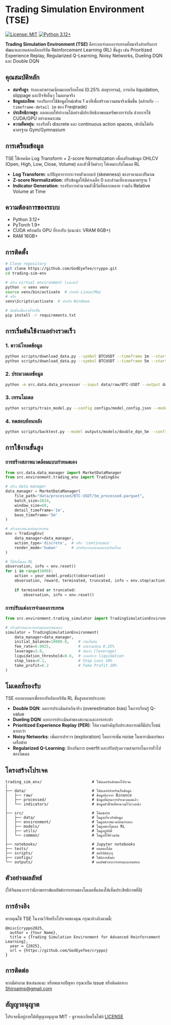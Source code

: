 # Trading Simulation Environment (TSE)

[![License: MIT](https://img.shields.io/badge/License-MIT-yellow.svg)](https://opensource.org/licenses/MIT)
[![Python 3.12+](https://img.shields.io/badge/python-3.12+-blue.svg)](https://www.python.org/downloads/release/python-3129/)

**Trading Simulation Environment (TSE)** คือระบบจำลองการเทรดที่สมจริงสำหรับการพัฒนาและทดสอบอัลกอริทึม Reinforcement Learning (RL) ขั้นสูง เช่น Prioritized Experience Replay, Regularized Q-Learning, Noisy Networks, Dueling DQN และ Double DQN

## คุณสมบัติหลัก

- **สมจริงสูง**: จำลองค่าธรรมเนียมแบบเรียลไทม์ (0.25% ต่อธุรกรรม), การเกิด liquidation, slippage และปัจจัยอื่นๆ ในตลาดจริง
- **ข้อมูลละเอียด**: รองรับการใช้ข้อมูลไทม์เฟรม 1 นาทีเพื่อสร้างความสมจริงเพิ่มขึ้น (คล้ายกับ `--timeframe-detail 1m` ของ Freqtrade)
- **ประสิทธิภาพสูง**: ออกแบบให้ทำงานได้อย่างมีประสิทธิภาพบนทรัพยากรจำกัด ด้วยการใช้ CUDA/GPU อย่างเหมาะสม
- **ความยืดหยุ่น**: รองรับทั้ง discrete และ continuous action spaces, เข้ากันได้กับมาตรฐาน Gym/Gymnasium

## การเตรียมข้อมูล

TSE ใช้เทคนิค Log Transform + Z-score Normalization เพื่อเตรียมข้อมูล OHLCV (Open, High, Low, Close, Volume) และตัวชี้วัดต่างๆ ให้เหมาะกับโมเดล RL

- **Log Transform**: แก้ปัญหาการกระจายตัวแบบเบ้ (skewness) ของราคาและปริมาณ
- **Z-score Normalization**: ปรับข้อมูลให้มีค่าเฉลี่ย 0 และส่วนเบี่ยงเบนมาตรฐาน 1
- **Indicator Generation**: รองรับการคำนวณตัวชี้วัดที่หลากหลาย รวมถึง Relative Volume at Time

## ความต้องการของระบบ

- Python 3.12+
- PyTorch 1.9+
- CUDA พร้อมกับ GPU ที่รองรับ (แนะนำ: VRAM 6GB+)
- RAM 16GB+

## การติดตั้ง

```bash
# Clone repository
git clone https://github.com/GodEyeTee/cryppo.git
cd trading-sim-env

# สร้าง virtual environment (แนะนำ)
python -m venv venv
source venv/bin/activate  # สำหรับ Linux/Mac
# หรือ
venv\Scripts\activate  # สำหรับ Windows

# ติดตั้งแพ็คเกจที่จำเป็น
pip install -r requirements.txt
```

## การเริ่มต้นใช้งานอย่างรวดเร็ว

### 1. ดาวน์โหลดข้อมูล

```bash
python scripts/download_data.py --symbol BTCUSDT --timeframe 1m --start 2023-01-01 --end 2023-12-31
python scripts/download_data.py --symbol BTCUSDT --timeframe 5m --start 2023-01-01 --end 2023-12-31
```

### 2. ประมวลผลข้อมูล

```bash
python -m src.data.data_processor --input data/raw/BTC-USDT --output data/processed/BTC-USDT
```

### 3. เทรนโมเดล

```bash
python scripts/train_model.py --config configs/model_config.json --model_type double_dqn
```

### 4. ทดสอบย้อนหลัง

```bash
python scripts/backtest.py --model outputs/models/double_dqn_5m --config configs/backtest_config.json
```

## การใช้งานขั้นสูง

### การสร้างสภาพแวดล้อมแบบกำหนดเอง

```python
from src.data.data_manager import MarketDataManager
from src.environment.trading_env import TradingEnv

# สร้าง data manager
data_manager = MarketDataManager(
    file_path="data/processed/BTC-USDT/5m_processed.parquet",
    batch_size=1024,
    window_size=60,
    detail_timeframe='1m',
    base_timeframe='5m'
)

# สร้างสภาพแวดล้อมการเทรด
env = TradingEnv(
    data_manager=data_manager,
    action_type='discrete',  # หรือ 'continuous'
    render_mode='human'      # สำหรับการแสดงผลแบบเรียลไทม์
)

# ใช้กับโมเดล RL
observation, info = env.reset()
for i in range(1000):
    action = your_model.predict(observation)
    observation, reward, terminated, truncated, info = env.step(action)
    
    if terminated or truncated:
        observation, info = env.reset()
```

### การปรับแต่งการจำลองการเทรด

```python
from src.environment.trading_simulator import TradingSimulationEnvironment

# สร้างตัวจำลองการเทรดแบบกำหนดเอง
simulator = TradingSimulationEnvironment(
    data_manager=data_manager,
    initial_balance=10000.0,    # เงินเริ่มต้น
    fee_rate=0.0025,            # ค่าธรรมเนียม 0.25%
    leverage=3.0,               # คันเร่ง (leverage)
    liquidation_threshold=0.8,  # เกณฑ์การ liquidation
    stop_loss=0.1,              # Stop Loss 10%
    take_profit=0.2             # Take Profit 20%
)
```

## โมเดลที่รองรับ

TSE ออกแบบมาเพื่อรองรับอัลกอริทึม RL ขั้นสูงหลายประเภท:

- **Double DQN**: ลดการประเมินค่าเกินจริง (overestimation bias) ในการเรียนรู้ Q-value
- **Dueling DQN**: แยกการประเมินค่าของสถานะและการกระทำ
- **Prioritized Experience Replay (PER)**: ให้ความสำคัญกับประสบการณ์ที่มีประโยชน์มากกว่า
- **Noisy Networks**: เพิ่มการสำรวจ (exploration) โดยการเพิ่ม noise ในพารามิเตอร์ของเครือข่าย
- **Regularized Q-Learning**: ป้องกันการ overfit และปรับปรุงความสามารถในการทั่วไปของโมเดล

## โครงสร้างโปรเจค

```
trading_sim_env/                      # โฟลเดอร์หลักของโปรเจค
│
├── data/                             # โฟลเดอร์สำหรับเก็บข้อมูล
│   ├── raw/                          # ข้อมูลดิบจาก Binance
│   ├── processed/                    # ข้อมูลที่ผ่านการประมวลผลแล้ว
│   └── indicators/                   # ข้อมูลตัวชี้วัดที่คำนวณไว้ล่วงหน้า
│
├── src/                              # โค้ดซอร์ส
│   ├── data/                         # โมดูลเกี่ยวกับข้อมูล
│   ├── environment/                  # โมดูลสภาพแวดล้อมจำลอง
│   ├── models/                       # โมดูลของโมเดล RL
│   ├── utils/                        # โมดูลยูทิลิตี้
│   └── common/                       # โมดูลที่ใช้ร่วมกัน
│
├── notebooks/                        # Jupyter notebooks
├── tests/                            # ทดสอบโค้ด
├── scripts/                          # สคริปต์ต่างๆ
├── configs/                          # ไฟล์การตั้งค่า
└── outputs/                          # ผลลัพธ์จากการเทรนและทดสอบ
```

## ตัวอย่างผลลัพธ์

(ให้จินตนาการว่ามีภาพกราฟผลลัพธ์การเทรดของโมเดลที่แสดงให้เห็นประสิทธิภาพที่ดี)

## การอ้างอิง

หากคุณใช้ TSE ในงานวิจัยหรือโปรเจคของคุณ กรุณาอ้างอิงตามนี้:

```
@misc{cryppo2025,
  author = {Your Name},
  title = {Trading Simulation Environment for Advanced Reinforcement Learning},
  year = {2025},
  url = {https://github.com/GodEyeTee/cryppo}
}
```

## การติดต่อ

หากมีคำถาม ข้อเสนอแนะ หรือพบเจอปัญหา กรุณาเปิด issue หรือติดต่อทาง [Shiroaims@gmail.com](mailto:Shiroaims@gmail.com)

## สัญญาอนุญาต

โปรเจคนี้อยู่ภายใต้สัญญาอนุญาต MIT - ดูรายละเอียดในไฟล์ [LICENSE](https://opensource.org/license/MIT)
